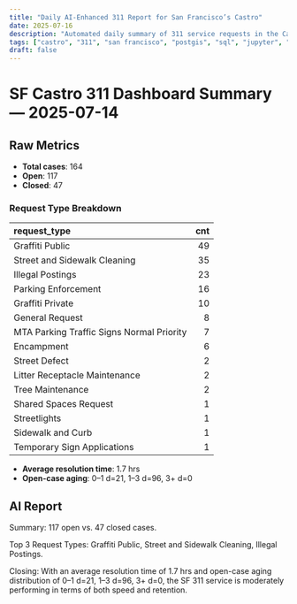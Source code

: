 ```yaml
---
title: "Daily AI-Enhanced 311 Report for San Francisco’s Castro"
date: 2025-07-16
description: "Automated daily summary of 311 service requests in the Castro neighborhood using Python, SQL, PostGIS and the smollm2:1.7b model via a local chat API."
tags: ["castro", "311", "san francisco", "postgis", "sql", "jupyter", "ai", "smollm2", "chat-api"]
draft: false
---
```


# SF Castro 311 Dashboard Summary — 2025-07-14

## Raw Metrics

- **Total cases**: 164
- **Open**:       117
- **Closed**:     47

### Request Type Breakdown

| request_type                              |   cnt |
|:------------------------------------------|------:|
| Graffiti Public                           |    49 |
| Street and Sidewalk Cleaning              |    35 |
| Illegal Postings                          |    23 |
| Parking Enforcement                       |    16 |
| Graffiti Private                          |    10 |
| General Request                           |     8 |
| MTA Parking Traffic Signs Normal Priority |     7 |
| Encampment                                |     6 |
| Street Defect                             |     2 |
| Litter Receptacle Maintenance             |     2 |
| Tree Maintenance                          |     2 |
| Shared Spaces Request                     |     1 |
| Streetlights                              |     1 |
| Sidewalk and Curb                         |     1 |
| Temporary Sign Applications               |     1 |

- **Average resolution time**: 1.7 hrs
- **Open-case aging**:           0–1 d=21, 1–3 d=96, 3+ d=0

## AI Report

Summary: 117 open vs. 47 closed cases.

Top 3 Request Types: Graffiti Public, Street and Sidewalk Cleaning, Illegal Postings.

Closing: With an average resolution time of 1.7 hrs and open-case aging distribution of 0–1 d=21, 1–3 d=96, 3+ d=0, the SF 311 service is moderately performing in terms of both speed and retention.
